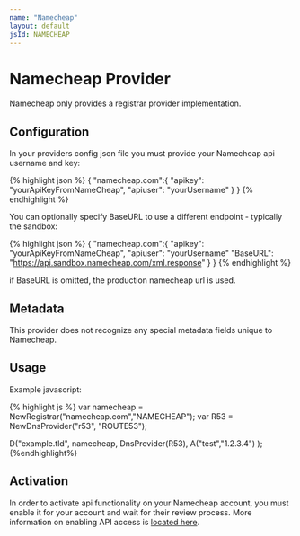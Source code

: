 ```yaml
---
name: "Namecheap"
layout: default
jsId: NAMECHEAP
---
```


# Namecheap Provider

Namecheap only provides a registrar provider implementation.

## Configuration

In your providers config json file you must provide your Namecheap api
username and key:

{% highlight json %}
{
  "namecheap.com":{
    "apikey": "yourApiKeyFromNameCheap",
    "apiuser": "yourUsername"
  }
}
{% endhighlight %}

You can optionally specify BaseURL to use a different endpoint - typically the
sandbox:

{% highlight json %}
{
  "namecheap.com":{
    "apikey": "yourApiKeyFromNameCheap",
    "apiuser": "yourUsername"
    "BaseURL": "https://api.sandbox.namecheap.com/xml.response"
  }
}
{% endhighlight %}

if BaseURL is omitted, the production namecheap url is used.


## Metadata

This provider does not recognize any special metadata fields unique to
Namecheap.

## Usage

Example javascript:

{% highlight js %}
var namecheap = NewRegistrar("namecheap.com","NAMECHEAP");
var R53 = NewDnsProvider("r53", "ROUTE53");

D("example.tld", namecheap, DnsProvider(R53),
    A("test","1.2.3.4")
);
{%endhighlight%}

## Activation

In order to activate api functionality on your Namecheap account, you must
enable it for your account and wait for their review process. More information
on enabling API access is [located
here](https://www.namecheap.com/support/api/intro.aspx).
